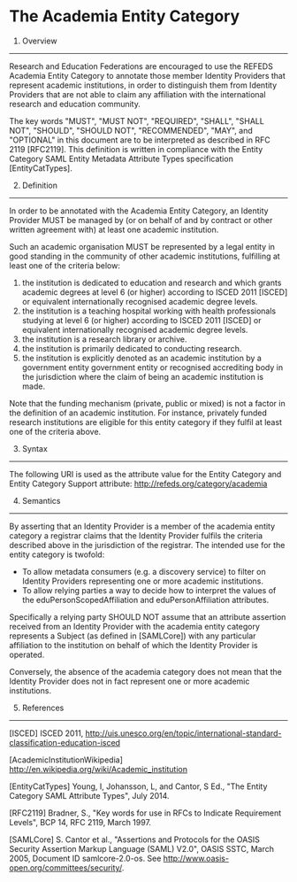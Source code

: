 
The Academia Entity Category
=======================

1. Overview
----------------

Research and Education Federations are encouraged to use the REFEDS Academia Entity Category to annotate those member Identity Providers that represent academic institutions, in order to distinguish them from Identity Providers that are not able to claim any affiliation with the international research and education community.

The key words "MUST", "MUST NOT", "REQUIRED", "SHALL", "SHALL NOT", "SHOULD", "SHOULD NOT", "RECOMMENDED", "MAY", and "OPTIONAL" in this document are to be interpreted as described in RFC 2119 [RFC2119]. This definition is written in compliance with the Entity Category SAML Entity Metadata Attribute Types specification [EntityCatTypes].

2. Definition
----------------

In order to be annotated with the Academia Entity Category, an Identity Provider MUST be managed by (or on behalf of and by contract or other written agreement with) at least one academic institution. 

Such an academic organisation MUST be represented by a legal entity in good standing in the community of other academic institutions, fulfilling at least one of the criteria below:

1. the institution is dedicated to education and research and which grants academic degrees at level 6 (or higher) according to ISCED 2011 [ISCED] or equivalent internationally recognised academic degree levels.
2. the institution is a teaching hospital working with health professionals studying at level 6 (or higher) according to ISCED 2011 [ISCED] or equivalent internationally recognised academic degree levels.
3. the institution is a research library or archive.
4. the institution is primarily dedicated to conducting research.
5. the institution is explicitly denoted as an academic institution by a government entity government entity or recognised accrediting body in the jurisdiction where the claim of being an academic institution is made.

Note that the funding mechanism (private, public or mixed) is not a factor in the definition of an academic institution. For instance, privately funded research institutions are eligible for this entity category if they fulfil at least one of the criteria above.

3. Syntax
---------

The following URI is used as the attribute value for the Entity Category and Entity Category Support attribute: http://refeds.org/category/academia

4. Semantics
------------

By asserting that an Identity Provider is a member of the academia entity category a registrar claims that the Identity Provider fulfils the criteria described above in the jurisdiction of the registrar. The intended use for the entity category is twofold:

- To allow metadata consumers (e.g. a discovery service) to filter on Identity Providers representing one or more academic institutions.
- To allow relying parties a way to decide how to interpret the values of the eduPersonScopedAffiliation and eduPersonAffiliation attributes.

Specifically a relying party SHOULD NOT assume that an attribute assertion received from an Identity Provider with the academia entity category represents a Subject (as defined in [SAMLCore]) with any particular affiliation to the institution on behalf of which the Identity Provider is operated. 

Conversely, the absence of the academia category does not mean that the Identity Provider does not in fact represent one or more academic institutions.

5. References
-------------

[ISCED] ISCED 2011, http://uis.unesco.org/en/topic/international-standard-classification-education-isced

[AcademicInstitutionWikipedia] http://en.wikipedia.org/wiki/Academic_institution

[EntityCatTypes] Young, I, Johansson, L, and Cantor, S Ed., "The Entity Category SAML Attribute Types", July 2014.

[RFC2119] Bradner, S., "Key words for use in RFCs to Indicate Requirement Levels", BCP 14, RFC 2119, March 1997.

[SAMLCore] S. Cantor et al., "Assertions and Protocols for the OASIS Security Assertion Markup Language (SAML) V2.0", OASIS SSTC, March 2005, Document ID samlcore-2.0-os. See http://www.oasis-open.org/committees/security/.

